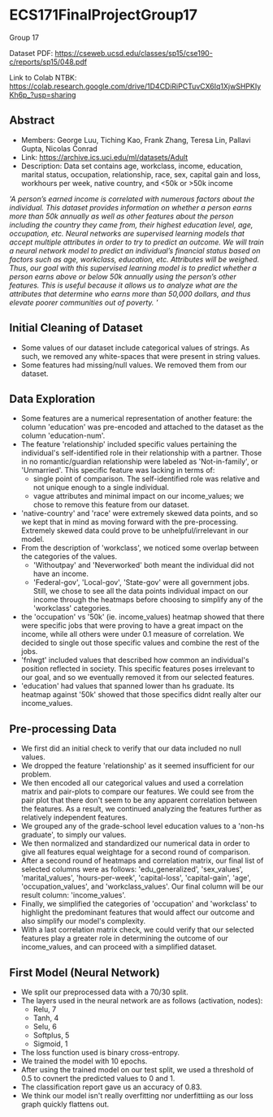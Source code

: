# ECS171FinalProjectGroup17
Group 17

Dataset PDF: https://cseweb.ucsd.edu/classes/sp15/cse190-c/reports/sp15/048.pdf

Link to Colab NTBK: https://colab.research.google.com/drive/1D4CDiRiPCTuvCX6Iq1XjwSHPKIyKh6p_?usp=sharing 

## Abstract

- Members: George Luu, Tiching Kao, Frank Zhang, Teresa Lin, Pallavi Gupta, Nicolas Conrad
- Link: https://archive.ics.uci.edu/ml/datasets/Adult
- Description: Data set contains age, workclass, income, education, marital status, occupation, relationship, race, sex, capital gain and loss, workhours per week, native country, and <50k or >50k income


_'A person’s earned income is correlated with numerous factors about the individual. This dataset provides information on whether a person earns more than 50k annually as well as other features about the person including the country they came from, their highest education level, age, occupation, etc. Neural networks are supervised learning models that accept multiple attributes in order to try to predict an outcome. We will train a neural network model to predict an individual’s financial status based on factors such as age, workclass, education, etc. Attributes will be weighed. Thus, our goal with this supervised learning model is to predict whether a person earns above or below 50k annually using the person’s other features. This is useful because it allows us to analyze what are the attributes that determine who earns more than 50,000 dollars, and thus elevate poorer communities out of poverty. '_
## Initial Cleaning of Dataset

- Some values of our dataset include categorical values of strings. As such, we removed any white-spaces that were present in string values. 
- Some features had missing/null values. We removed them from our dataset.
## Data Exploration

- Some features are a numerical representation of another feature: the column 'education' was pre-encoded and attached to the dataset as the column 'education-­num'.
- The feature 'relationship' included specific values pertaining the individual's self-identified role in their relationship with a partner. Those in no romantic/guardian relationship were labeled as 'Not-in-family', or 'Unmarried'. This specific feature was lacking in terms of:
    - single point of comparison. The self-identified role was relative and not unique enough to a single individual.
    - vague attributes and minimal impact on our income_values; we chose to remove this feature from our dataset.
- 'native-country' and 'race' were extremely skewed data points, and so we kept that in mind as moving forward with the pre-processing. Extremely skewed data could prove to be unhelpful/irrelevant in our model.
- From the description of 'workclass', we noticed some overlap between the categories of the values. 
    - 'Without­pay' and 'Never­worked' both meant the individual did not have an income.
    - 'Federal-­gov', 'Local-­gov', 'State-­gov' were all government jobs.
    Still, we chose to see all the data points individual impact on our income through the heatmaps before choosing to simplify any of the 'workclass' categories.
- the 'occupation' vs '50k' (ie. income_values) heatmap showed that there were specific jobs that were proving to have a great impact on the income, while all others were under 0.1 measure of correlation. We decided to single out those specific values and combine the rest of the jobs. 
- 'fnlwgt' included values that described how common an individual's position reflected in society. This specific features poses irrelevant to our goal, and so we eventually removed it from our selected features. 
- 'education' had values that spanned lower than hs graduate. Its heatmap against '50k' showed that those specifics didnt really alter our income_values.
## Pre-processing Data

- We first did an initial check to verify that our data included no null values.
- We dropped the feature 'relationship' as it seemed insufficient for our problem.
- We then encoded all our categorical values and used a correlation matrix and pair-plots to compare our features. We could see from the pair plot that there don't seem to be any apparent correlation between the features. As a result, we continued analyzing the features further as relatively independent features.
- We grouped any of the grade-school level education values to a 'non-hs graduate', to simply our values.
- We then normalized and standardized our numerical data in order to give all features equal weightage for a second round of comparison.
- After a second round of heatmaps and correlation matrix, our final list of selected columns were as follows: 'edu_generalized', 'sex_values', 'marital_values', 'hours-per-week', 'capital-loss', 'capital-gain', 'age', 'occupation_values', and 'workclass_values'. Our final column will be our result column: 'income_values'.
- Finally, we simplified the categories of 'occupation' and 'workclass' to highlight the predominant features that would affect our outcome and also simplify our model's complexity.
- With a last correlation matrix check, we could verify that our selected features play a greater role in determining the outcome of our income_values, and can proceed with a simplified dataset. 

## First Model (Neural Network)

- We split our preprocessed data with a 70/30 split.
- The layers used in the neural network are as follows (activation, nodes):
    - Relu, 7
    - Tanh, 4
    - Selu, 6
    - Softplus, 5
    - Sigmoid, 1
- The loss function used is binary cross-entropy.
- We trained the model with 10 epochs.
- After using the trained model on our test split, we used a threshold of 0.5 to covnert the predicted values to 0 and 1.
- The classification report gave us an accuracy of 0.83.
- We think our model isn't really overfitting nor underfittiing as our loss graph quickly flattens out.
